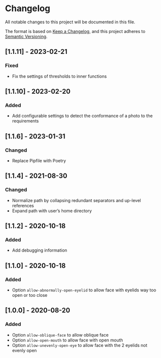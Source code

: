 # Changelog
All notable changes to this project will be documented in this file.

The format is based on [Keep a Changelog](https://keepachangelog.com/en/1.0.0/),
and this project adheres to [Semantic Versioning](https://semver.org/spec/v2.0.0.html).

## [1.1.11] - 2023-02-21
### Fixed
- Fix the settings of thresholds to inner functions

## [1.1.10] - 2023-02-20
### Added
- Add configurable settings to detect the conformance of a photo to the requirements

## [1.1.6] - 2023-01-31
### Changed
- Replace Pipfile with Poetry

## [1.1.4] - 2021-08-30
### Changed
- Normalize path by collapsing redundant separators and up-level references
- Expand path with user’s home directory

## [1.1.2] - 2020-10-18
### Added
- Add debugging information

## [1.1.0] - 2020-10-18
### Added
- Option `allow-abnormally-open-eyelid` to allow face with eyelids way too open or too close

## [1.0.0] - 2020-08-20
### Added
- Option `allow-oblique-face` to allow oblique face
- Option `allow-open-mouth` to allow face with open mouth
- Option `allow-unevenly-open-eye` to allow face with the 2 eyelids not evenly open

